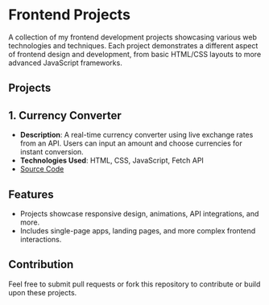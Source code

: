 # Frontend Projects

A collection of my frontend development projects showcasing various web technologies and techniques. Each project demonstrates a different aspect of frontend design and development, from basic HTML/CSS layouts to more advanced JavaScript frameworks.

## Projects

## 1. **Currency Converter**
   - **Description**: A real-time currency converter using live exchange rates from an API. Users can input an amount and choose currencies for instant conversion.
   - **Technologies Used**: HTML, CSS, JavaScript, Fetch API
   - [Source Code](#)

## Features

- Projects showcase responsive design, animations, API integrations, and more.
- Includes single-page apps, landing pages, and more complex frontend interactions.

## Contribution

Feel free to submit pull requests or fork this repository to contribute or build upon these projects.
